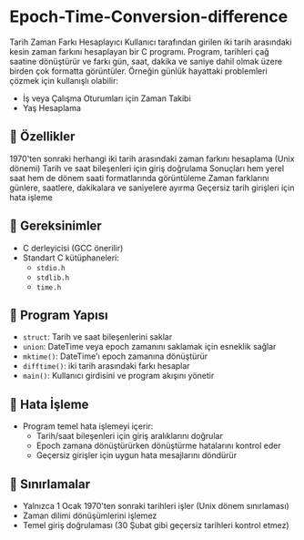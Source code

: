 # Epoch-Time-Conversion-difference
Tarih Zaman Farkı Hesaplayıcı Kullanıcı tarafından girilen iki tarih arasındaki kesin zaman farkını hesaplayan bir C programı. Program, tarihleri çağ saatine dönüştürür ve farkı gün, saat, dakika ve saniye dahil olmak üzere birden çok formatta görüntüler. Örneğin günlük hayattaki problemleri çözmek için kullanışlı olabilir: 
* İş veya Çalışma Oturumları için Zaman Takibi
* Yaş Hesaplama
## 🚀 Özellikler

1970'ten sonraki herhangi iki tarih arasındaki zaman farkını hesaplama (Unix dönemi) Tarih ve saat bileşenleri için giriş doğrulama Sonuçları hem yerel saat hem de dönem saati formatlarında görüntüleme Zaman farklarını günlere, saatlere, dakikalara ve saniyelere ayırma Geçersiz tarih girişleri için hata işleme

## 🚀 Gereksinimler

* C derleyicisi (GCC önerilir)
* Standart C kütüphaneleri:
  * `stdio.h`
  * `stdlib.h`
  * `time.h`
## 🚀 Program Yapısı

* `struct`: Tarih ve saat bileşenlerini saklar
* `union`: DateTime veya epoch zamanını saklamak için esneklik sağlar
* `mktime()`: DateTime'ı epoch zamanına dönüştürür
* `difftime()`: iki tarih arasındaki farkı hesaplar
* `main()`: Kullanıcı girdisini ve program akışını yönetir

## 🚀 Hata İşleme
* Program temel hata işlemeyi içerir:
  * Tarih/saat bileşenleri için giriş aralıklarını doğrular
  * Epoch zamana dönüştürürken dönüştürme hatalarını kontrol eder
  * Geçersiz girişler için uygun hata mesajlarını döndürür
## 🚀 Sınırlamalar
* Yalnızca 1 Ocak 1970'ten sonraki tarihleri işler (Unix dönem sınırlaması)
* Zaman dilimi dönüşümlerini işlemez
* Temel giriş doğrulaması (30 Şubat gibi geçersiz tarihleri kontrol etmez)
